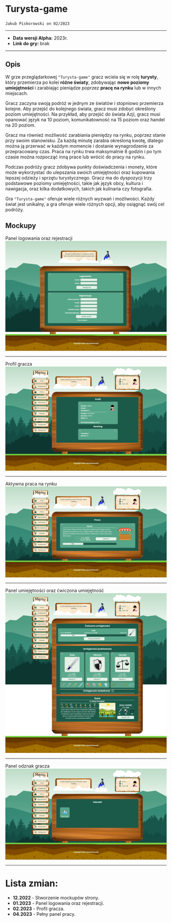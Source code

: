 # Turysta-game

`Jakub Piskorowski on 02/2023`

---

- **Data wersji Alpha:** 2023r.
- **Link do gry:** brak 

---

## Opis

W grze przeglądarkowej `"Turysta-game"` gracz wciela się w rolę **turysty**, który przemierza po kolei **różne światy**, zdobywając **nowe poziomy umiejętności** i zarabiając pieniądze poprzez **pracę na rynku** lub w innych miejscach.

Gracz zaczyna swoją podróż w jednym ze światów i stopniowo przemierza kolejne. Aby przejść do kolejnego świata, gracz musi zdobyć określony poziom umiejętności. Na przykład, aby przejść do świata Azji, gracz musi opanować język na 10 poziom, komunikatowność na 15 poziom oraz handel na 20 poziom.

Gracz ma również możliwość zarabiania pieniędzy na rynku, poprzez stanie przy swoim stanowisku. Za każdą minutę zarabia określoną kwotę, dlatego można ją przerwać w każdym momencie i dostanie wynagrodzenie za przepracowany czas. Praca na rynku trwa maksymalnie 8 godzin i po tym czasie można rozpocząć inną prace lub wrócić do pracy na rynku. 

Podczas podróży gracz zdobywa punkty doświadczenia i monety, które może wykorzystać do ulepszania swoich umiejętności oraz kupowania lepszej odzieży i sprzętu turystycznego. Gracz ma do dyspozycji trzy podstawowe poziomy umiejętności, takie jak język obcy, kultura i nawigacja, oraz kilka dodatkowych, takich jak kulinaria czy fotografia.

Gra `"Turysta-game"` oferuje wiele różnych wyzwań i możliwości. Każdy świat jest unikalny, a gra oferuje wiele różnych opcji, aby osiągnąć swój cel podróży.

## Mockupy

Panel logowania oraz rejestracji
![Panel logowania oraz rejestracji](./mockups/Start-Logowanie.png)

---

Profil gracza
![Profil gracza](./mockups/Profil.png)

---

Aktywna praca na rynku
![Praca](./mockups/Praca-progress.png)

---

Panel umiejętności oraz ćwiczona umiejętność 
![Panel umiejętności](./mockups/Umiejetnosci-aktywne-1.png)

---

Panel odznak gracza
![Odznaki](./mockups/Odznaki.png)

---

# Lista zmian: 

- **12.2022** - Stworzenie mockupów strony.
- **01.2023** - Panel logowania oraz rejestracji.
- **02.2023** - Profil gracza.
- **04.2023** - Pełny panel pracy.